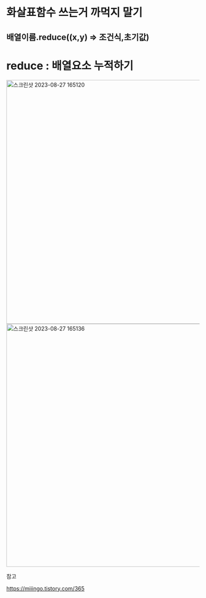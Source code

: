 # 화살표함수 쓰는거 까먹지 말기

## 배열이름.reduce((x,y) => 조건식,초기값)

# reduce : 배열요소 누적하기

<img width="636" alt="스크린샷 2023-08-27 165120" src="https://github.com/byunjiin/CodingTest/assets/129635857/631e47f0-1d07-467e-a8ba-64d9a4e6a301">

<img width="634" alt="스크린샷 2023-08-27 165136" src="https://github.com/byunjiin/CodingTest/assets/129635857/38ef7e20-91db-4ee7-88b9-becffa90a819">

참고

https://miiingo.tistory.com/365
